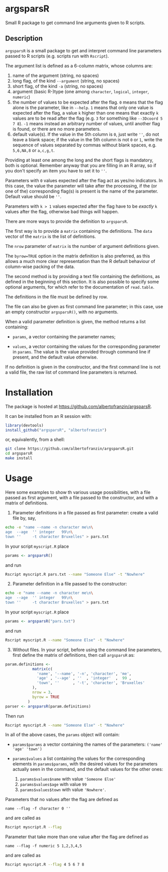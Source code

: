 argsparsR
=========

Small R package to get command line arguments given to R scripts.

Description
-----------

`argsparsR` is a small package to get and interpret command line parameters
passed to R scripts (e.g. scripts run with `Rscript`). 

The argument list is defined as a 6-column matrix, whose columns are:

1. name of the argument (string, no spaces)
2. long flag, of the kind `--argument` (string, no spaces)
3. short flag, of the kind `-a` (string, no spaces)
4. argument (basic R-)type (one among `character`, `logical`, `integer`, `numeric`)
5. the number of values to be expected after the flag. `0` means that
   the flag alone is the parameter, like in `--help`. `1` means that only one value
   is expected after the flag, a value `k` higher than one means that exactly
   `k` values are to be read after the flag (e.g. `3` for something like
   `--3Dcoord 5 7 8`). `-1` means instead an arbitrary number of values,
   until another flag is found, or there are no more parameters.
6. default value(s). If the value in the 5th column is `0`, just write `''`,
   do not leave a blank space; if the value in the 5th column is not `0` or `1`,
   write the sequence of values separated by commas without blank spaces,
   e.g. `5,6,NA,8` or `a,c,g,t`.

Providing at least one among the long and the short flags is mandatory,
both is optional. Remember anyway that you are filling in an R array,
so if you don't specify an item you have to set it to `''`.

Parameters with `0` values expected after the flag act as yes/no indicators.
In this case, the value the parameter will take after the processing, if the
(or one of the) corresponding flag(s) is present is the name of the parameter.
Default value should be `''`.

Parameters with `k > 1` values expected after the flag have to be _exactly_
`k` values after the flag, otherwise bad things will happen.

There are more ways to provide the definition to `argsparsR`.

The first way is to provide a `matrix` containing the definitions.
The `data` vector of the `matrix` is the list of definitions.

The `nrow` parameter of `matrix` is the number of argument
definitions given.

The `byrow=TRUE` option in the matrix definition is also preferred,
as this allows a much more clear representation than the R default behaviour
of column-wise packing of the data.

The second method is by providing a text file containing the definitions, as
defined in the beginning of this section. It is also possible to specify
some optional arguments, for which refer to the documentation of `read.table`.

The definitions in the file must be defined by row.

The file can also be given as first command line parameter; in this case, use
an empty constructor `argsparsR()`, with no arguments.

When a valid parameter definition is given, the method returns a list containing:

* `params`, a vector containing the parameter names;

* `values`, a vector containing the values for the corresponding parameter in
  `params`. The value is the value provided through command line
  if present, and the default value otherwise.

If no definition is given in the constructor, and the first command line
is not a valid file, the raw list of command line parameters is returned.

# Installation
The package is hosted at https://github.com/albertofranzin/argsparsR.

It can be installed from an R session with:
```r
library(devtools)
install_github("argsparsR", "albertofranzin")
```
or, equivalently, from a shell:
```bash
git clone https://github.com/albertofranzin/argsparsR.git
cd argsparsR
make install
```

# Usage
Here some examples to show th various usage possibilities,
with a file passed as first argument, with a file passed to the constructor,
and with a matrix of definitions.

1. Parameter definitions in a file passed as first parameter:
create a valid file by, say,
```bash
echo -e "name --name -n character me\n\
age  --age  '' integer   99\n\
town ''     -t character Bruxelles" > pars.txt
```
In your script `myscript.R` place
```r
params <- argsparsR()
```
and run
```bash
Rscript myscript.R pars.txt --name "Someone Else" -t "Nowhere"
```

2. Parameter definition in a file passed to the constructor:
```bash
echo -e "name --name -n character me\n\
age  --age  '' integer   99\n\
town ''     -t character Bruxelles" > pars.txt
```
In your script `myscript.R` place
```r
params <- argsparsR("pars.txt")
```
and run
```bash
Rscript myscript.R --name "Someone Else" -t "Nowhere"
```

3. Without files. In your script, before using the command line parameters,
first define the matrix of definitions, then call `argsparsR` as:
```r
param.definitions <-
            matrix(c(
              'name', '--name', '-n', 'character', 'me',
              'age' , '--age' , ''  , 'integer'  ,  99 ,
              'town', ''      , '-t', 'character', 'Bruxelles'
            ),
            nrow = 3,
            byrow = TRUE
          )
parser <- argsparsR(param.definitions)
```

Then run
```bash
Rscript myscript.R --name "Someone Else" -t "Nowhere"
```

In all of the above cases, the `params` object will contain:

* `params$params` a vector containing the names of the parameters:
    `('name' 'age' 'town')`

* `params$values` a list containing the values for the corresponding elements
    in `params$params`, with the desired values for the parameters actually
    seen in the command, and the default values for the other ones:
    1. `params$values$name` with value `'Someone Else'`
    2. `params$values$age` with value `99`
    3. `params$values$town` with value `'Nowhere'`.

Parameters that no values after the flag are defined as
```
name --flag -f character 0 ''
```
and are called as
```bash
Rscript myscript.R --flag
```

Parameter that take more than one value after the flag are defined as
```
name --flag -f numeric 5 1,2,3,4,5
```
and are called as
```bash
Rscript myscript.R --flag 4 5 6 7 8
```